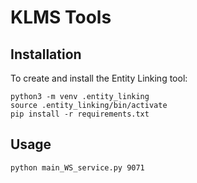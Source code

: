 # KLMS Tools

## Installation
To create and install the Entity Linking tool:
```
python3 -m venv .entity_linking
source .entity_linking/bin/activate
pip install -r requirements.txt
```

## Usage
```
python main_WS_service.py 9071
```
